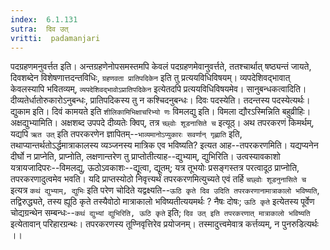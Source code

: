 ```yaml
---
index:  6.1.131
sutra:  दिव उत्
vritti:  padamanjari
---
```


पदग्रहणमनुवर्त्तत इति। अन्तग्रहणेनोपसमस्तमपि केवलं पदग्रहणमेवानुवर्त्तते, ततश्चार्थात्  षष्ठ्यन्तं जायते, दिवशब्देन विशेषणात्तदन्तविधिः, `ग्रहणवता प्रातिपदिकेन` इति तु प्रत्ययविधिविषयम्। व्यपदेशिवद्भावात् केवलस्यापि भवितव्यम्, `व्यपदेशिवद्भावोऽप्रातिपदिकेन` इत्येतदपि प्रत्ययविधिविषयमेव। सानुबन्धकत्वादिति। दीव्यतेर्धातोरुकारोऽनुबन्धः, प्रातिपदिकस्य तु न कश्चिदनुबन्धः। दिवः पदस्येति। तदन्तस्य पदस्येत्यर्थः। द्युकाम इति। दिवं कामयते इति `शीलिकामिभिक्षाचरिभ्यो णः` विमलद्यु इति। विमला द्यौरऽस्मिन्निति बहुव्रीहिः। अक्षद्युभ्यामिति। अक्षशब्द उपपदे दीव्यतेः क्विप्, तत्र `च्छ्वोः शूडनासिते च` इत्यूठ्।
	अथ तपरकरणं किमर्थम्, यद्यपि `ऋत उत्` इति तपरकरणेन ज्ञापितम्--`भाव्यमानोऽप्युकारः सवर्णान् गृह्णाति` इति, तथाप्यान्तर्थतोऽर्द्धमात्राकालस्य व्यञ्जनस्य मात्रिक एव भविष्यति? इत्यत आह--तपरकरणमिति। यद्यप्यनेन दीर्घो न प्राप्नेति, प्राप्नोति, लक्षणान्तरेण तु प्राप्तोतीत्याह--द्युभ्याम्, द्युभिरिति। उत्वस्यावकाशो यत्रायजादिपरः--विमलद्यु, ऊठोऽवकाशः--द्यूत्वा, द्यूतम्; यत्र तूभयोः प्रसङ्गस्तत्र परत्वादूठ प्राप्नोति, तपरकरणादुत्वमेव भवति। यदि प्राप्तस्योठो निवृत्त्यर्थं तपरकरणमित्युच्यते एवं तर्हि `चछ्वोः शूडनुनासिते च` इत्यत्र `कथं द्युभ्याम्, द्युभिः` इति परेण चोदिते यद्वक्ष्यति--`ऊठि कृते दिव उदिति तपरकरणानामात्राकालो भविष्यति`, तद्विरुद्ध्यते, तस्य ह्यूठि कृते तस्यैवोठो मात्राकालो भविष्यतीत्ययमर्थः ? नैषः दोषः; `ऊठि कृते` इत्येतस्य पूर्वेण चोद्यग्रन्थेन सम्बन्धः--`कथं द्युभ्यां द्युभिरिति, ऊठि कृते` इति; `दिव उत् इति तपरकरणात् मात्राकालो भविष्यति` इत्येतावान् परिहारग्रन्थः। तपरकरणस्य तूण्निवृत्तिरेव प्रयोजनम्। तस्मादुत्त्वमेवात्र कर्त्तव्यम्, न पुनरुडित्यर्थः ।।

